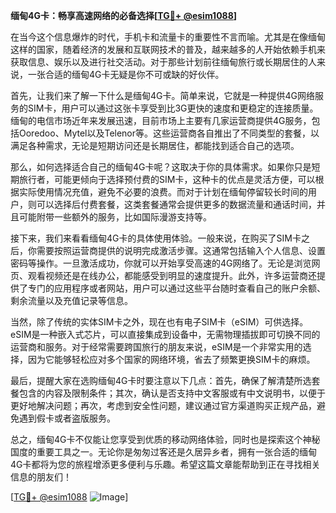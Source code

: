 **缅甸4G卡：畅享高速网络的必备选择[[TG💪+ @esim1088](https://t.me/s/esim1088)]**

在当今这个信息爆炸的时代，手机卡和流量卡的重要性不言而喻。尤其是在像缅甸这样的国家，随着经济的发展和互联网技术的普及，越来越多的人开始依赖手机来获取信息、娱乐以及进行社交活动。对于那些计划前往缅甸旅行或长期居住的人来说，一张合适的缅甸4G卡无疑是你不可或缺的好伙伴。

首先，让我们来了解一下什么是缅甸4G卡。简单来说，它就是一种提供4G网络服务的SIM卡，用户可以通过这张卡享受到比3G更快的速度和更稳定的连接质量。缅甸的电信市场近年来发展迅速，目前市场上主要有几家运营商提供4G服务，包括Ooredoo、Mytel以及Telenor等。这些运营商各自推出了不同类型的套餐，以满足各种需求，无论是短期访问还是长期居住，都能找到适合自己的选项。

那么，如何选择适合自己的缅甸4G卡呢？这取决于你的具体需求。如果你只是短期旅行者，可能更倾向于选择预付费的SIM卡，这种卡的优点是灵活方便，可以根据实际使用情况充值，避免不必要的浪费。而对于计划在缅甸停留较长时间的用户，则可以选择后付费套餐，这类套餐通常会提供更多的数据流量和通话时间，并且可能附带一些额外的服务，比如国际漫游支持等。

接下来，我们来看看缅甸4G卡的具体使用体验。一般来说，在购买了SIM卡之后，你需要按照运营商提供的说明完成激活步骤。这通常包括输入个人信息、设置密码等操作。一旦激活成功，你就可以开始享受高速的4G网络了。无论是浏览网页、观看视频还是在线办公，都能感受到明显的速度提升。此外，许多运营商还提供了专门的应用程序或者网站，用户可以通过这些平台随时查看自己的账户余额、剩余流量以及充值记录等信息。

当然，除了传统的实体SIM卡之外，现在也有电子SIM卡（eSIM）可供选择。eSIM是一种嵌入式芯片，可以直接集成到设备中，无需物理插拔即可切换不同的运营商和服务。对于经常需要跨国旅行的朋友来说，eSIM是一个非常实用的选择，因为它能够轻松应对多个国家的网络环境，省去了频繁更换SIM卡的麻烦。

最后，提醒大家在选购缅甸4G卡时要注意以下几点：首先，确保了解清楚所选套餐包含的内容及限制条件；其次，确认是否支持中文客服或有中文说明书，以便于更好地解决问题；再次，考虑到安全性问题，建议通过官方渠道购买正规产品，避免遇到假卡或者盗版服务。

总之，缅甸4G卡不仅能让您享受到优质的移动网络体验，同时也是探索这个神秘国度的重要工具之一。无论你是匆匆过客还是久居异乡者，拥有一张合适的缅甸4G卡都将为您的旅程增添更多便利与乐趣。希望这篇文章能帮助到正在寻找相关信息的朋友们！

[[TG💪+ @esim1088](https://t.me/s/esim1088) ![Image](https://i.postimg.cc/4NQfJmqS/Snipaste-2025-05-13-00-14-12.png)]